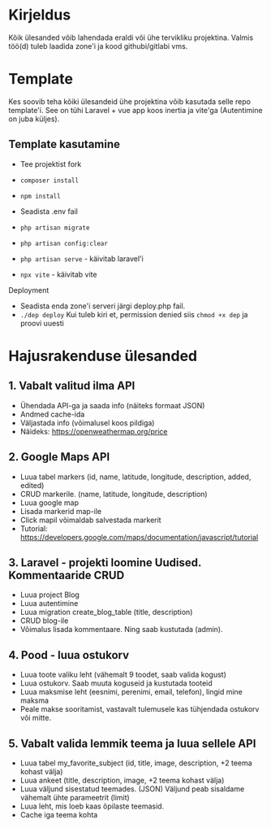 # Kirjeldus
Kõik ülesanded võib lahendada eraldi või ühe tervikliku projektina.
Valmis töö(d) tuleb laadida zone'i ja kood githubi/gitlabi vms.

# Template
Kes soovib teha kõiki ülesandeid ühe projektina võib kasutada selle repo template'i.
See on tühi Laravel + vue app koos inertia ja vite'ga (Autentimine on juba küljes).

## Template kasutamine
* Tee projektist fork
* `composer install`
* `npm install`
* Seadista .env fail
* `php artisan migrate`
* `php artisan config:clear`

* `php artisan serve` - käivitab laravel'i
* `npx vite` - käivitab vite

Deployment
* Seadista enda zone'i serveri järgi deploy.php fail.
* `./dep deploy` Kui tuleb kiri et, permission denied siis `chmod +x dep` ja proovi uuesti


# Hajusrakenduse ülesanded
## 1. Vabalt valitud ilma API
* Ühendada API-ga ja saada info (näiteks formaat JSON)
* Andmed cache-ida
* Väljastada info (võimalusel koos pildiga)
* Näideks: https://openweathermap.org/price

## 2. Google Maps API
* Luua tabel markers (id, name, latitude, longitude, description, added, edited)
* CRUD markerile. (name, latitude, longitude, description)
* Luua google map
* Lisada markerid map-ile
* Click mapil võimaldab salvestada markerit
* Tutorial: https://developers.google.com/maps/documentation/javascript/tutorial

## 3. Laravel - projekti loomine Uudised. Kommentaaride CRUD
* Luua project Blog
* Luua autentimine
* Luua migration create_blog_table (title, description)
* CRUD blog-ile
* Võimalus lisada kommentaare. Ning saab kustutada (admin).

## 4. Pood - luua ostukorv
* Luua toote valiku leht (vähemalt 9 toodet, saab valida kogust)
* Luua ostukorv. Saab muuta koguseid ja kustutada tooteid
* Luua maksmise leht (eesnimi, perenimi, email, telefon), lingid mine maksma
* Peale makse sooritamist, vastavalt  tulemusele kas tühjendada ostukorv või mitte.

## 5. Vabalt valida lemmik teema ja luua sellele API
* Luua tabel my_favorite_subject (id, title, image, description, +2 teema kohast välja)
* Luua ankeet (title, description, image, +2 teema kohast välja)
* Luua väljund sisestatud teemades. (JSON) Väljund peab sisaldame vähemalt ühte parameetrit (limit)
* Luua leht, mis loeb kaas õpilaste teemasid.
* Cache iga teema kohta
